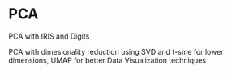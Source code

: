 # PCA
 PCA with IRIS and Digits

PCA with dimesionality reduction using SVD and t-sme for lower dimensions, UMAP for better Data Visualization techniques
